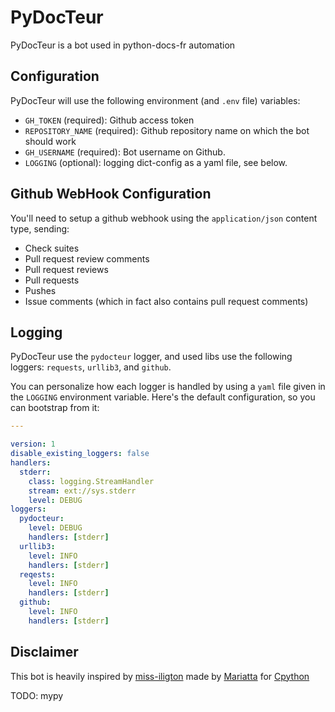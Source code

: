 # PyDocTeur

PyDocTeur is a bot used in python-docs-fr automation


## Configuration

PyDocTeur will use the following environment (and `.env` file) variables:

- `GH_TOKEN` (required): Github access token
- `REPOSITORY_NAME` (required): Github repository name on which the bot should work
- `GH_USERNAME` (required): Bot username on Github.
- `LOGGING` (optional): logging dict-config as a yaml file, see below.


## Github WebHook Configuration

You'll need to setup a github webhook using the `application/json` content type, sending:

- Check suites
- Pull request review comments
- Pull request reviews
- Pull requests
- Pushes
- Issue comments (which in fact also contains pull request comments)


## Logging

PyDocTeur use the `pydocteur` logger, and used libs use the following
loggers: `requests`, `urllib3`, and `github`.

You can personalize how each logger is handled by using a `yaml` file
given in the `LOGGING` environment variable. Here's the default
configuration, so you can bootstrap from it:

```yaml
---

version: 1
disable_existing_loggers: false
handlers:
  stderr:
    class: logging.StreamHandler
    stream: ext://sys.stderr
    level: DEBUG
loggers:
  pydocteur:
    level: DEBUG
    handlers: [stderr]
  urllib3:
    level: INFO
    handlers: [stderr]
  reqests:
    level: INFO
    handlers: [stderr]
  github:
    level: INFO
    handlers: [stderr]
```

## Disclaimer

This bot is heavily inspired by
[miss-iligton](https://github.com/python/miss-islington) made by
[Mariatta](https://github.com/Mariatta) for
[Cpython](https://github.com/python/cpython)

TODO: mypy
